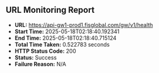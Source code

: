 ## URL Monitoring Report

- **URL:** https://api-gw1-prod1.fisglobal.com/gw/v1/health
- **Start Time:** 2025-05-18T02:18:40.192341
- **End Time:** 2025-05-18T02:18:40.715124
- **Total Time Taken:** 0.522783 seconds
- **HTTP Status Code:** 200
- **Status:** Success
- **Failure Reason:** N/A
